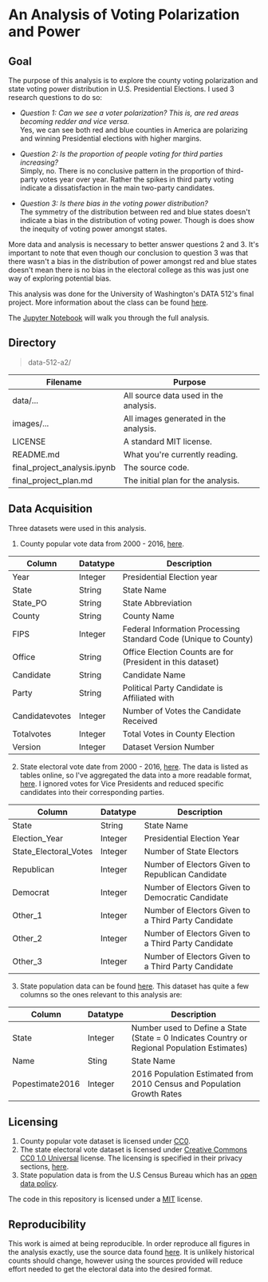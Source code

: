 # An Analysis of Voting Polarization and Power

## Goal
The purpose of this analysis is to explore the county voting polarization and state voting power distribution in U.S. Presidential Elections. I used 3 research questions to do so:

* _Question 1: Can we see a voter polarization? This is, are red areas becoming redder and vice versa._ 
<br>Yes, we can see both red and blue counties in America are polarizing and winning Presidential elections with higher margins.<br/>
  
* _Question 2: Is the proportion of people voting for third parties increasing?_
<br>Simply, no. There is no conclusive pattern in the proportion of third-party votes year over year. Rather the spikes in third party voting indicate a dissatisfaction in the main two-party candidates. <br/>

* _Question 3: Is there bias in the voting power distribution?_ 
<br>The symmetry of the distribution between red and blue states doesn't indicate a bias in the distribution of voting power. Though is does show the inequity of voting power amongst states.<br/>

More data and analysis is necessary to better answer questions 2 and 3. It's important to note that even though our conclusion to question 3 was that there wasn't a bias in the distribution of power amongst red and blue states doesn't mean there is no bias in the electoral college as this was just one way of exploring potential bias.

This analysis was done for the University of Washington's DATA 512's final project. More information about the class can be found [here](https://wiki.communitydata.cc/Human_Centered_Data_Science_(Fall_2018)).

The [Jupyter Notebook](https://github.com/mag3141592/data-512-final-project/blob/master/final_project_analysis.ipynb) will walk you through the full analysis.

## Directory
> data-512-a2/

| Filename | Purpose |
| --- | --- |
| data/... | All source data used in the analysis. |
| images/... | All images generated in the analysis. |
| LICENSE | A standard MIT license. |
| README.md | What you're currently reading. |
| final_project_analysis.ipynb | The source code. |
| final_project_plan.md | The initial plan for the analysis. |

## Data Acquisition
Three datasets were used in this analysis.

1. County popular vote data from 2000 - 2016, [here](https://dataverse.harvard.edu/dataset.xhtml?persistentId=doi:10.7910/DVN/VOQCHQ).

| Column | Datatype | Description |
| --- | --- | --- |
| Year| Integer | Presidential Election year |
| State | String | State Name |
| State_PO | String | State Abbreviation |
| County | String | County Name |
| FIPS | Integer | Federal Information Processing Standard Code (Unique to County) |
| Office | String | Office Election Counts are for (President in this dataset) |
| Candidate | String | Candidate Name |
| Party | String | Political Party Candidate is Affiliated with|
| Candidatevotes | Integer | Number of Votes the Candidate Received |
| Totalvotes | Integer | Total Votes in County Election |
| Version | Integer | Dataset Version Number |

2. State electoral vote date from 2000 - 2016, [here](https://www.archives.gov/federal-register/electoral-college/votes/2000_2005.html#2016). The data is listed as tables online, so I've aggregated the data into a more readable format, [here](https://github.com/mag3141592/data-512-final-project/blob/master/data/electoralpres_2000-2016.csv). I ignored votes for Vice Presidents and reduced specific candidates into their corresponding parties.

| Column | Datatype | Description |
| --- | --- | --- |
| State | String | State Name |
| Election_Year | Integer | Presidential Election Year|
| State_Electoral_Votes | Integer| Number of State Electors |
| Republican | Integer| Number of Electors Given to Republican Candidate |
| Democrat | Integer| Number of Electors Given to Democratic Candidate |
| Other_1 | Integer| Number of Electors Given to a Third Party Candidate |
| Other_2 | Integer| Number of Electors Given to a Third Party Candidate |
| Other_3 | Integer| Number of Electors Given to a Third Party Candidate |

3. State population data can be found [here](https://www.census.gov/data/tables/2017/demo/popest/state-total.html). This dataset has quite a few columns so the ones relevant to this analysis are:

| Column | Datatype | Description |
| --- | --- | --- |
| State | Integer | Number used to Define a State (State = 0 Indicates Country or Regional Population Estimates) |
| Name | Sting | State Name |
| Popestimate2016 | Integer| 2016 Population Estimated from 2010 Census and Population Growth Rates |

## Licensing
1. County popular vote dataset is licensed under [CC0](https://creativecommons.org/share-your-work/public-domain/cc0/).
2. The state electoral vote dataset is licensed under [Creative Commons CC0 1.0 Universal](https://creativecommons.org/publicdomain/zero/1.0/) license. The licensing is specified in their privacy sections, [here](https://www.archives.gov/global-pages/privacy.html).
3. State population data is from the U.S Census Bureau which has an [open data policy](https://www.census.gov/about/policies/open-gov/open-data.html). 

The code in this repository is licensed under a [MIT](https://opensource.org/licenses/MIT) license.

## Reproducibility
This work is aimed at being reproducible. In order reproduce all figures in the analysis exactly, use the source data found [here](https://github.com/mag3141592/data-512-a2/blob/master/data).  It is unlikely historical counts should change, however using the sources provided will reduce effort needed to get the electoral data into the desired format.
